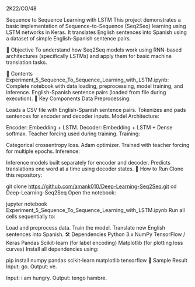 2K22/CO/48

Sequence to Sequence Learning with LSTM
This project demonstrates a basic implementation of Sequence-to-Sequence (Seq2Seq) learning using LSTM networks in Keras. It translates English sentences into Spanish using a dataset of simple English-Spanish sentence pairs.

🧠 Objective
To understand how Seq2Seq models work using RNN-based architectures (specifically LSTMs) and apply them for basic machine translation tasks.

📁 Contents
Experiment_5_Sequence_To_Sequence_Learning_with_LSTM.ipynb: Complete notebook with data loading, preprocessing, model training, and inference.
English-Spanish sentence pairs (loaded from file during execution).
📌 Key Components
Data Preprocessing:

Loads a CSV file with English-Spanish sentence pairs.
Tokenizes and pads sentences for encoder and decoder inputs.
Model Architecture:

Encoder: Embedding + LSTM.
Decoder: Embedding + LSTM + Dense softmax.
Teacher forcing used during training.
Training:

Categorical crossentropy loss.
Adam optimizer.
Trained with teacher forcing for multiple epochs.
Inference:

Inference models built separately for encoder and decoder.
Predicts translations one word at a time using decoder states.
🚀 How to Run
Clone this repository:

git clone https://github.com/amank010/Deep-Learning-Seq2Seq.git
cd Deep-Learning-Seq2Seq
Open the notebook:

jupyter notebook Experiment_5_Sequence_To_Sequence_Learning_with_LSTM.ipynb
Run all cells sequentially to:

Load and preprocess data.
Train the model.
Translate new English sentences into Spanish.
🛠️ Dependencies
Python 3.x
NumPy
TensorFlow / Keras
Pandas
Scikit-learn (for label encoding)
Matplotlib (for plotting loss curves)
Install all dependencies using:

pip install numpy pandas scikit-learn matplotlib tensorflow
📌 Sample Result
Input: go.
Output: ve.

Input: i am hungry.
Output: tengo hambre.
